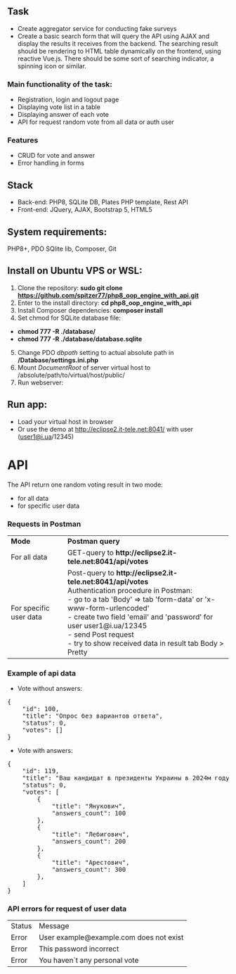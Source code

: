 ## Task
- Create aggregator service for conducting fake surveys
- Create a basic search form that will query the API using AJAX and display the results it receives from the backend. The searching result should be rendering to HTML table dynamically on the frontend, using reactive Vue.js.
There should be some sort of searching indicator, a spinning icon or similar.

### Main functionality of the task:

- Registration, login and logout page
- Displaying vote list in a table 
- Displaying answer of each vote
- API for request random vote from all data or auth user

### Features

- CRUD for vote and answer
- Error handling in forms

## Stack
- Back-end: PHP8, SQLite DB, Plates PHP template, Rest API
- Front-end: JQuery, AJAX, Bootstrap 5, HTML5

## System requirements:
PHP8+, PDO SQlite lib, Composer, Git

## Install on Ubuntu VPS or WSL:

1) Clone the repository: <b>sudo git clone https://github.com/spitzer77/php8_oop_engine_with_api.git </b>
2) Enter to the install directory: <b>cd php8_oop_engine_with_api</b>
3) Install Composer dependencies: <b>composer install</b>
4) Set chmod for SQLite database file:
- <b>chmod 777 -R ./database/</b>
- <b>chmod 777 -R ./database/database.sqlite</b>
5) Change PDO _dbpath_ setting to actual absolute path in <b>/Database/settings.ini.php</b>
6) Mount _DocumentRoot_ of server virtual host to /absolute/path/to/virtual/host/public/
9) Run webserver:<br>

## Run app:

- Load your virtual host in browser 
- Or use the demo at http://eclipse2.it-tele.net:8041/ with user (user1@i.ua/12345)

# API

The API return one random voting result in two mode:
- for all data 
- for specific user data

### Requests in Postman
<table>
<tr>
<td><b>Mode</b></td>
<td><b>Postman query</b></td>
</tr>
<tr>
<td>For all data</td>
<td>GET-query to <b>http://eclipse2.it-tele.net:8041/api/votes</b></td>
</tr>
<tr>
<td>For specific user data</td>
<td>Post-query to <b>http://eclipse2.it-tele.net:8041/api/votes</b><br>
Authentication procedure in Postman:<br>
- go to a tab 'Body' => tab 'form-data' or 'x-www-form-urlencoded'<br>
- create two field 'email' and 'password' for user user1@i.ua/12345<br>
- send Post request<br>
- try to show received data in result tab Body > Pretty 
</td> 
</tr>
</table>

### Example of api data

- Vote without answers:
<pre>
{
    "id": 100,
    "title": "Опрос без вариантов ответа",
    "status": 0,
    "votes": []
}</pre>

- Vote with answers:
<pre>
{
    "id": 119,
    "title": "Ваш кандидат в президенты Украины в 2024м году?",
    "status": 0,
    "votes": [
        {
            "title": "Янукович",
            "answers_count": 100
        },
        {
            "title": "Лебигович",
            "answers_count": 200
        },
        {
            "title": "Арестович",
            "answers_count": 300
        },
    ]
}
</pre>

### API errors for request of user data
<table>
<tr>
<td>Status</td>
<td>Message</td>
</tr>
<tr>
<td>Error</td>
<td>User example@example.com does not exist</td>
</tr>
<tr>
<td>Error</td>
<td>This password incorrect</td>
</tr>
<tr>
<td>Error</td>
<td>You haven`t any personal vote</td>
</tr>
</table>